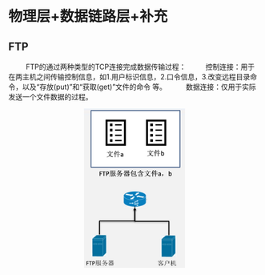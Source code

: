 # 物理层+数据链路层+补充

## FTP

&emsp;&emsp;&ensp;FTP的通过两种类型的TCP连接完成数据传输过程：
&emsp;&emsp;&ensp;控制连接：用于在两主机之间传输控制信息，如1.用户标识信息，2.口令信息，3.改变远程目录命令，以及“存放(put)”和“获取(get)”文件的命令 等。
&emsp;&emsp;&ensp;数据连接：仅用于实际发送一个文件数据的过程。

<div style=" margin: 0 auto; max-width: 40%;">
<img src="image.png" alt="Alt text" style="margin-top: 0; margin-bottom: 10px;" align="center">
</div>